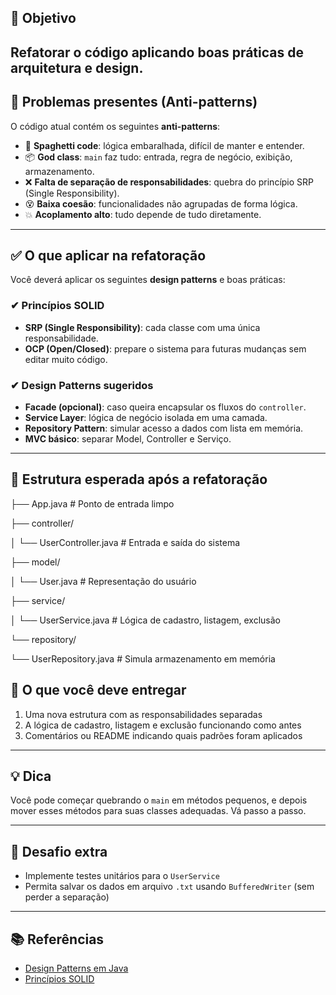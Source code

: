 ## 📍 Objetivo

Refatorar o código aplicando boas práticas de arquitetura e design.
---

## 🚫 Problemas presentes (Anti-patterns)

O código atual contém os seguintes **anti-patterns**:

- 🔁 **Spaghetti code**: lógica embaralhada, difícil de manter e entender.
- 📦 **God class**: `main` faz tudo: entrada, regra de negócio, exibição, armazenamento.
- ❌ **Falta de separação de responsabilidades**: quebra do princípio SRP (Single Responsibility).
- 😵 **Baixa coesão**: funcionalidades não agrupadas de forma lógica.
- 💥 **Acoplamento alto**: tudo depende de tudo diretamente.

---

## ✅ O que aplicar na refatoração

Você deverá aplicar os seguintes **design patterns** e boas práticas:

### ✔ Princípios SOLID
- **SRP (Single Responsibility)**: cada classe com uma única responsabilidade.
- **OCP (Open/Closed)**: prepare o sistema para futuras mudanças sem editar muito código.

### ✔ Design Patterns sugeridos
- **Facade (opcional)**: caso queira encapsular os fluxos do `controller`.
- **Service Layer**: lógica de negócio isolada em uma camada.
- **Repository Pattern**: simular acesso a dados com lista em memória.
- **MVC básico**: separar Model, Controller e Serviço.

---

## 📂 Estrutura esperada após a refatoração
├── App.java # Ponto de entrada limpo

├── controller/

│ └── UserController.java # Entrada e saída do sistema

├── model/

│ └── User.java # Representação do usuário

├── service/

│ └── UserService.java # Lógica de cadastro, listagem, exclusão

└── repository/

└── UserRepository.java # Simula armazenamento em memória

## 🧪 O que você deve entregar

1. Uma nova estrutura com as responsabilidades separadas
2. A lógica de cadastro, listagem e exclusão funcionando como antes
3. Comentários ou README indicando quais padrões foram aplicados

---

## 💡 Dica

Você pode começar quebrando o `main` em métodos pequenos, e depois mover esses métodos para suas classes adequadas. Vá passo a passo.

---

## 🚀 Desafio extra

- Implemente testes unitários para o `UserService`
- Permita salvar os dados em arquivo `.txt` usando `BufferedWriter` (sem perder a separação)

---

## 📚 Referências

- [Design Patterns em Java](https://refactoring.guru/design-patterns/java)
- [Princípios SOLID]([https://medium.com/educative/s-o-l-i-d-principles-in-java-6b6c7e1b3d4e](https://medium.com/@brunobandev/os-princ%C3%ADpios-s-o-l-i-d-em-imagens-1b5233479c21))
